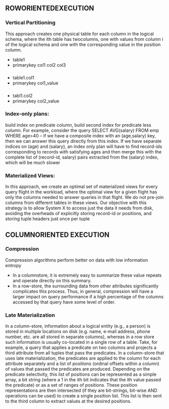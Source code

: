 ## ROWORIENTEDEXECUTION
### Vertical Partitioning 
This approach creates one physical table for each column in the logical schema, where the ith table has twocolumns, one with values from column i of the logical schema and one with the corresponding value in the position column.
* table1                                           
* primarykey col1 col2 col3
### 
* table1.col1
* primarykey col1_value      
###
* tabl1.col2
* primarykey   col2_value  
### Index-only plans:
build index on predicate column, build second index for predicate less column.
For example, consider the query
SELECT AVG(salary) FROM emp WHERE age>40 – if we
have a composite index with an (age,salary) key, then we can answer
this query directly from this index. If we have separate indices
on (age) and (salary), an index only plan will have to find record-ids
corresponding to records with satisfying ages and then merge this
with the complete list of (record-id, salary) pairs extracted from the (salary) index, which will be much slower
### Materialized Views:
In this approach, we create an optimal set of materialized
views for every query flight in the workload, where the optimal
view for a given flight has only the columns needed to answer
queries in that flight. We do not pre-join columns from different
tables in these views. Our objective with this strategy is to allow
System X to access just the data it needs from disk, avoiding the
overheads of explicitly storing record-id or positions, and storing
tuple headers just once per tuple
## COLUMNORIENTED EXECUTION
### Compression
Compression algorithms perform better on data with low information entropy
* In a columnstore, it is extremely easy to summarize these value repeats and operate directly on this summary. 
* In a row-store, the surrounding data from other attributes significantly complicates this process. 
Thus, in general, compression will have a larger impact on query performance if a high percentage of the columns accessed by that query have some level of order.
### Late Materialization
In a column-store, information about a logical entity (e.g., a person) is stored in multiple locations on disk (e.g. name, e-mail address, phone number, etc. are all stored in separate columns), whereas in a row store such information is usually co-located in a single row of a table.
Take, for example, a query that applies a predicate on two columns and projects a third attribute from all tuples that pass the predicates. In a column-store that uses late materialization, the predicates are applied to the column for each attribute separately and a list of positions (ordinal offsets within a column) of values that passed the predicates are produced. Depending on the predicate selectivity, this list of positions can be represented as a simple array, a bit string (where a 1 in the ith bit indicates that the ith value passed the predicate) or as a set of ranges of positions. These position representations are then intersected (if they are bit-strings, bit-wise AND operations can be used) to create a single position list. This list is then sent to the third column to extract values at the desired positions.